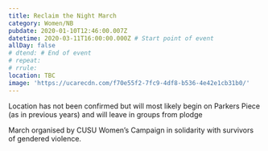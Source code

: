 ```yaml
---
title: Reclaim the Night March
category: Women/NB
pubdate: 2020-01-10T12:46:00.007Z
datetime: 2020-03-11T16:00:00.000Z # Start point of event
allDay: false
# dtend: # End of event
# repeat: 
# rrule: 
location: TBC
image: 'https://ucarecdn.com/f70e55f2-7fc9-4df8-b536-4e42e1cb31b0/'
---
```

Location has not been confirmed but will most likely begin on Parkers Piece (as in previous years) and will leave in groups from plodge

March organised by CUSU Women’s Campaign in solidarity with survivors of gendered violence.